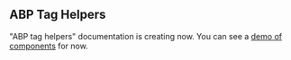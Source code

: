 ## ABP Tag Helpers

"ABP tag helpers" documentation is creating now. You can see a [demo of components](http://bootstrap-taghelpers.abp.io/) for now.